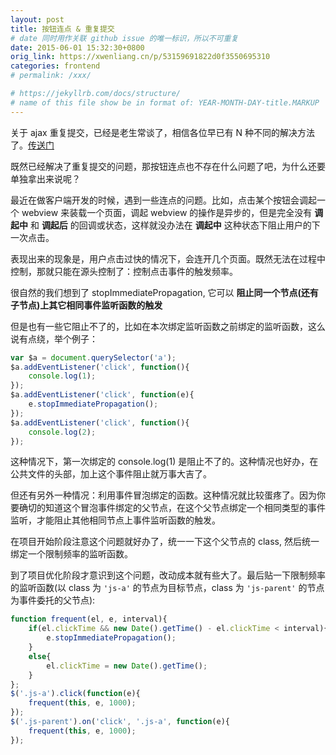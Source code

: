 ```yaml
---
layout: post
title: 按钮连点 & 重复提交
# date 同时用作关联 github issue 的唯一标识，所以不可重复
date: 2015-06-01 15:32:30+0800
orig_link: https://xwenliang.cn/p/53159691822d0f3550695310
categories: frontend
# permalink: /xxx/

# https://jekyllrb.com/docs/structure/
# name of this file show be in format of: YEAR-MONTH-DAY-title.MARKUP
---
```



关于 ajax 重复提交，已经是老生常谈了，相信各位早已有 N 种不同的解决方法了。[传送门](http://www.zhihu.com/question/19805411)  

既然已经解决了重复提交的问题，那按钮连点也不存在什么问题了吧，为什么还要单独拿出来说呢？  

最近在做客户端开发的时候，遇到一些连点的问题。比如，点击某个按钮会调起一个 webview 来装载一个页面，调起 webview 的操作是异步的，但是完全没有 **调起中** 和 **调起后** 的回调或状态，这样就没办法在 **调起中** 这种状态下阻止用户的下一次点击。  

表现出来的现象是，用户点击过快的情况下，会连开几个页面。既然无法在过程中控制，那就只能在源头控制了：控制点击事件的触发频率。  

很自然的我们想到了 stopImmediatePropagation, 它可以 **阻止同一个节点(还有子节点)上其它相同事件监听函数的触发**  

但是也有一些它阻止不了的，比如在本次绑定监听函数之前绑定的监听函数，这么说有点绕，举个例子：  

```javascript
var $a = document.querySelector('a'); 
$a.addEventListener('click', function(){
    console.log(1);
}); 
$a.addEventListener('click', function(e){
    e.stopImmediatePropagation();
});
$a.addEventListener('click', function(){
    console.log(2);
});
```

这种情况下，第一次绑定的 console.log(1) 是阻止不了的。这种情况也好办，在公共文件的头部，加上这个事件阻止就万事大吉了。  

但还有另外一种情况：利用事件冒泡绑定的函数。这种情况就比较蛋疼了。因为你要确切的知道这个冒泡事件绑定的父节点，在这个父节点绑定一个相同类型的事件监听，才能阻止其他相同节点上事件监听函数的触发。  

在项目开始阶段注意这个问题就好办了，统一一下这个父节点的 class, 然后统一绑定一个限制频率的监听函数。  

到了项目优化阶段才意识到这个问题，改动成本就有些大了。最后贴一下限制频率的监听函数(以 class 为 `'js-a'` 的节点为目标节点，class 为 `'js-parent'` 的节点为事件委托的父节点):  

```javascript
function frequent(el, e, interval){
    if(el.clickTime && new Date().getTime() - el.clickTime < interval){
        e.stopImmediatePropagation();
    }
    else{
        el.clickTime = new Date().getTime();
    }
};
$('.js-a').click(function(e){
    frequent(this, e, 1000);
});
$('.js-parent').on('click', '.js-a', function(e){
    frequent(this, e, 1000);
});
```

